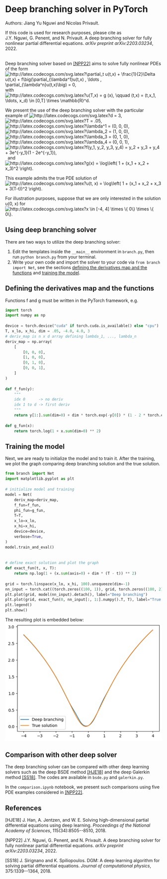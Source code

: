 # Deep branching solver in PyTorch
Authors: Jiang Yu Nguwi and Nicolas Privault.

If this code is used for research purposes, please cite as \
J.Y. Nguwi, G. Penent, and N. Privault.
A deep branching solver for fully nonlinear partial differential equations.
*arXiv preprint arXiv:2203.03234*, 2022.
<br/><br/>

Deep branching solver based on [[NPP22]](#nguwi2022deepbranching)
aims to solve
fully nonlinear PDEs of the form\
<img src="http://latex.codecogs.com/svg.latex?\partial_t&space;u(t,x)&space;&plus;&space;\frac{1}{2}\Delta&space;u(t,x)&space;&plus;&space;f\big(\partial_{\lambda^1}u(t,x)&space;,&space;\ldots&space;,&space;\partial_{\lambda^n}u(t,x)\big)&space;=&space;0," title="http://latex.codecogs.com/svg.latex?\partial_t u(t,x) + \frac{1}{2}\Delta u(t,x) + f\big(\partial_{\lambda^1}u(t,x) , \ldots , \partial_{\lambda^n}u(t,x)\big) = 0," />\
with\
<img src="http://latex.codecogs.com/svg.latex?u(T,x)&space;=&space;g&space;(x),&space;\qquad&space;(t,x)&space;=&space;(t,x_1,&space;\ldots,&space;x_d)&space;\in&space;[0,T]&space;\times&space;\mathbb{R}^d." title="http://latex.codecogs.com/svg.latex?u(T,x) = g (x), \qquad (t,x) = (t,x_1, \ldots, x_d) \in [0,T] \times \mathbb{R}^d." />

We present the use of the deep branching solver
with the particular example of
<img src="http://latex.codecogs.com/svg.latex?d&space;=&space;3," title="http://latex.codecogs.com/svg.latex?d = 3," />
<img src="http://latex.codecogs.com/svg.latex?T&space;=&space;.05," title="http://latex.codecogs.com/svg.latex?T = .05," />
<img src="http://latex.codecogs.com/svg.latex?\lambda^1&space;=&space;(0,&space;0,&space;0)," title="http://latex.codecogs.com/svg.latex?\lambda^1 = (0, 0, 0)," />
<img src="http://latex.codecogs.com/svg.latex?\lambda^2&space;=&space;(1,&space;0,&space;0)," title="http://latex.codecogs.com/svg.latex?\lambda_2 = (1, 0, 0)," />
<img src="http://latex.codecogs.com/svg.latex?\lambda^3&space;=&space;(0,&space;1,&space;0)," title="http://latex.codecogs.com/svg.latex?\lambda_3 = (0, 1, 0)," />
<img src="http://latex.codecogs.com/svg.latex?\lambda^4&space;=&space;(0,&space;0,&space;1)," title="http://latex.codecogs.com/svg.latex?\lambda_4 = (0, 0, 1)," />
<img src="http://latex.codecogs.com/svg.latex?f(y_1,&space;y_2,&space;y_3,&space;y_4)&space;=&space;y_2&space;&plus;&space;y_3&space;&plus;&space;y_4&space;&plus;&space;3e^{-y_1}(1&space;-&space;2e^{-y_1})," title="http://latex.codecogs.com/svg.latex?f(y_1, y_2, y_3, y_4) = y_2 + y_3 + y_4 + 3e^{-y_1}(1 - 2e^{-y_1})," />
&nbsp; and &nbsp;
<img src="http://latex.codecogs.com/svg.latex?g(x)&space;=&space;\log\left(&space;1&space;&plus;&space;(x_1&space;&plus;&space;x_2&space;&plus;&space;x_3)^2&space;\right)." title="http://latex.codecogs.com/svg.latex?g(x) = \log\left( 1 + (x_1 + x_2 + x_3)^2 \right)." />

This example admits the true PDE solution of\
<img src="http://latex.codecogs.com/svg.latex?u(t,&space;x)&space;=&space;\log\left(&space;1&space;&plus;&space;(x_1&space;&plus;&space;x_2&space;&plus;&space;x_3&space;&plus;&space;3(T-t))^2&space;\right)." title="http://latex.codecogs.com/svg.latex?u(t, x) = \log\left( 1 + (x_1 + x_2 + x_3 + 3(T-t))^2 \right)." />

For illustration purposes,
suppose that we are only interested in the solution u(0, x) for
<img src="http://latex.codecogs.com/svg.latex?x&space;\in&space;[-4,&space;4]&space;\times&space;\{&space;0\}&space;\times&space;\{&space;0\}." title="http://latex.codecogs.com/svg.latex?x \in [-4, 4] \times \{ 0\} \times \{ 0\}." />

## Using deep branching solver
There are two ways to utilize the deep branching solver:
1. Edit the templates inside the `__main__` environment
        in `branch.py`, then run `python branch.py` from your terminal.
2. Write your own code and import the solver to your code via `from branch import Net`,
        see the sections [defining the derivatives map and the functions](#defining-the-derivatives-map-and-the-functions)
        and [training the model](#training-the-model).

## Defining the derivatives map and the functions
Functions f and g must be written in the PyTorch framework, e.g.
```python
import torch
import numpy as np

device = torch.device("cuda" if torch.cuda.is_available() else "cpu")
T, x_lo, x_hi, dim = .05, -4.0, 4.0, 3
# deriv_map is n x d array defining lambda_1, ..., lambda_n
deriv_map = np.array(
    [
        [0, 0, 0],
        [1, 0, 0],
        [0, 1, 0],
        [0, 0, 1],
    ]
)

def f_fun(y):
    """
    idx 0      -> no deriv
    idx 1 to d -> first deriv
    """
    return y[1:].sum(dim=0) + dim * torch.exp(-y[0]) * (1 - 2 * torch.exp(-y[0]))

def g_fun(x):
    return torch.log(1 + x.sum(dim=0) ** 2)
```

## Training the model
Next, we are ready to initialize the model and to train it.
After the training,
we plot the graph comparing
deep branching solution and the true solution.
```python
from branch import Net
import matplotlib.pyplot as plt

# initialize model and training
model = Net(
    deriv_map=deriv_map,
    f_fun=f_fun,
    phi_fun=g_fun,
    T=T,
    x_lo=x_lo,
    x_hi=x_hi,
    device=device,
    verbose=True,
)
model.train_and_eval()


# define exact solution and plot the graph
def exact_fun(t, x, T):
    return np.log(1 + (x.sum(axis=0) + dim * (T - t)) ** 2)

grid = torch.linspace(x_lo, x_hi, 100).unsqueeze(dim=-1)
nn_input = torch.cat((torch.zeros((100, 1)), grid, torch.zeros((100, 2))), dim=-1)
plt.plot(grid, model(nn_input).detach(), label="Deep branching")
plt.plot(grid, exact_fun(0, nn_input[:, 1:].numpy().T, T), label="True solution")
plt.legend()
plt.show()
```
The resulting plot is embedded below:\
![image](plot/final/demo.png)

## Comparison with other deep solver
The deep branching solver can be compared with
other deep learning solvers such as
the deep BSDE method [[HJE18]](#han2018solving) and
the deep Galerkin method [[SS18]](#sirignano2018dgm).
The codes are available in
`bsde.py` and `galerkin.py`.

In the `comparison.ipynb` notebook,
we present such comparisons using
five PDE examples
considered in [[NPP22]](#nguwi2022deepbranching).

## References
<a id="han2018solving">[HJE18]</a>
J. Han, A. Jentzen, and W. E.
Solving high-dimensional partial differential equations using deep
learning.
*Proceedings of the National Academy of Sciences*,
115(34):8505--8510, 2018.

<a id="nguwi2022deepbranching">[NPP22]</a>
J.Y. Nguwi, G. Penent, and N. Privault.
A deep branching solver for fully nonlinear partial differential equations.
*arXiv preprint arXiv:2203.03234*, 2022.

<a id="sirignano2018dgm">[SS18]</a>
J. Sirignano and K. Spiliopoulos.
DGM: A deep learning algorithm for solving partial differential
equations.
*Journal of computational physics*,
375:1339--1364, 2018.
